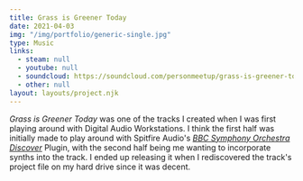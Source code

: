 ```yaml
---
title: Grass is Greener Today
date: 2021-04-03
img: "/img/portfolio/generic-single.jpg"
type: Music
links:
  - steam: null
  - youtube: null
  - soundcloud: https://soundcloud.com/personmeetup/grass-is-greener-today
  - other: null
layout: layouts/project.njk
---
```

*Grass is Greener Today* was one of the tracks I created when I was first playing around with Digital Audio Workstations. I think the first half was initially made to play around with Spitfire Audio's [*BBC Symphony Orchestra Discover*](https://www.spitfireaudio.com/shop/a-z/bbc-symphony-orchestra-discover/) Plugin, with the second half being me wanting to incorporate synths into the track. I ended up releasing it when I rediscovered the track's project file on my hard drive since it was decent.